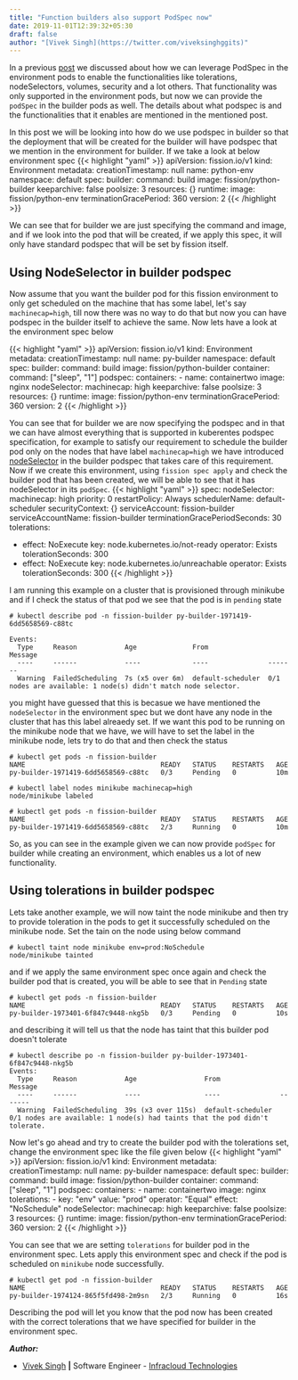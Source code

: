 ```yaml
---
title: "Function builders also support PodSpec now"
date: 2019-11-01T12:39:32+05:30
draft: false 
author: "[Vivek Singh](https://twitter.com/viveksinghggits)"
---
```


In a previous [post](https://blog.fission.io/posts/fission_pod_specs/) we discussed about how we can leverage PodSpec in the environment pods to enable the functionalities like tolerations, nodeSelectors, volumes, security and a lot others. That functionality was only supported in the environment pods, but now we can provide the `podSpec` in the builder pods as well. The details about what podspec is and the functionalities that it enables are mentioned in the mentioned post. 

In this post we will be looking into how do we use podspec in builder so that the deployment that will be created for the builder will have podspec that we mention in the environment for builder. If we take a look at below environment spec
{{< highlight "yaml" >}}
apiVersion: fission.io/v1
kind: Environment
metadata:
  creationTimestamp: null
  name: python-env
  namespace: default
spec:
  builder:
    command: build
    image: fission/python-builder
  keeparchive: false
  poolsize: 3
  resources: {}
  runtime:
    image: fission/python-env
  terminationGracePeriod: 360
  version: 2
{{< /highlight  >}}

 
We can see that for builder we are just specifying the command and image, and if we look into the pod that will be created, if we apply this spec, it will only have standard podspec that will be set by fission itself.

## Using NodeSelector in builder podspec
Now assume that you want the builder pod for this fission environment to only get scheduled on the machine that has some label, let's say `machinecap=high`, till now there was no way to do that but now you can have podspec in the builder itself to achieve the same. Now lets have a look at the environment spec below

{{< highlight "yaml" >}}
apiVersion: fission.io/v1
kind: Environment
metadata:
  creationTimestamp: null
  name: py-builder
  namespace: default
spec:
  builder:
    command: build
    image: fission/python-builder
    container: 
      command: ["sleep", "1"]
    podspec:
      containers:
      - name: containertwo 
        image: nginx 
      nodeSelector: 
        machinecap: high 
  keeparchive: false
  poolsize: 3
  resources: {}
  runtime:
    image: fission/python-env
    terminationGracePeriod: 360
  version: 2
{{< /highlight  >}}

You can see that for builder we are now specifying the podspec and in that we can have almost everything that is supported in kuberentes podspec specification, for example to satisfy our requirement to schedule the builder pod only on the nodes that have label `machinecap=high` we have introduced [nodeSelector](https://kubernetes.io/docs/concepts/configuration/assign-pod-node/#nodeselector) in the builder podspec that takes care of this requirement.
Now if we create this environment, using `fission spec apply` and check the builder pod that has been created, we will be able to see that it has nodeSelector in its `podSpec`.
{{< highlight "yaml" >}}
spec:
  nodeSelector:
    machinecap: high
  priority: 0
  restartPolicy: Always
  schedulerName: default-scheduler
  securityContext: {}
  serviceAccount: fission-builder
  serviceAccountName: fission-builder
  terminationGracePeriodSeconds: 30
  tolerations:
  - effect: NoExecute
    key: node.kubernetes.io/not-ready
    operator: Exists
    tolerationSeconds: 300
  - effect: NoExecute
    key: node.kubernetes.io/unreachable
    operator: Exists
    tolerationSeconds: 300
{{< /highlight >}}

I am running this example on a cluster that is provisioned through minikube and if I check the status of that pod we see that the pod is in `pending` state  
```
# kubectl describe pod -n fission-builder py-builder-1971419-6dd5658569-c88tc

Events:
  Type     Reason            Age              From               Message
  ----     ------            ----             ----               -------
  Warning  FailedScheduling  7s (x5 over 6m)  default-scheduler  0/1 nodes are available: 1 node(s) didn't match node selector.

```
you might have guessed that this is becasue we have mentioned the `nodeSelector` in the environment spec but we dont have any node in the cluster that has this label alreaedy set. If we want this pod to be running on the minikube node that we have, we will have to set the label in the minikube node, lets try to do that and then check the status 
```
# kubectl get pods -n fission-builder 
NAME                                  READY   STATUS    RESTARTS   AGE
py-builder-1971419-6dd5658569-c88tc   0/3     Pending   0          10m

# kubectl label nodes minikube machinecap=high
node/minikube labeled

# kubectl get pods -n fission-builder 
NAME                                  READY   STATUS    RESTARTS   AGE
py-builder-1971419-6dd5658569-c88tc   2/3     Running   0          10m
```

So, as you can see in the example given we can now provide `podSpec` for builder while creating an environment, which enables us a lot of new functionality. 

## Using tolerations in builder podspec 
Lets take another example, we will now taint the node minikube and then try to provide toleration in the pods to get it successfully scheduled on the minikube node. Set the tain on the node using below command
```
# kubectl taint node minikube env=prod:NoSchedule
node/minikube tainted
```
and if we apply the same environment spec once again and check the builder pod that is created, you will be able to see that in `Pending` state
```
# kubectl get pods -n fission-builder
NAME                                  READY   STATUS    RESTARTS   AGE
py-builder-1973401-6f847c9448-nkg5b   0/3     Pending   0          10s
```
and describing it will tell us that the node has taint that this builder pod doesn't tolerate
```
# kubectl describe po -n fission-builder py-builder-1973401-6f847c9448-nkg5b
Events:
  Type     Reason            Age                 From               Message
  ----     ------            ----                ----               -------
  Warning  FailedScheduling  39s (x3 over 115s)  default-scheduler  0/1 nodes are available: 1 node(s) had taints that the pod didn't tolerate.

```

Now let's go ahead and try to create the builder pod with the tolerations set, change the environment spec like the file given below 
{{< highlight "yaml" >}}
apiVersion: fission.io/v1
kind: Environment
metadata:
  creationTimestamp: null
  name: py-builder
  namespace: default
spec:
  builder:
    command: build
    image: fission/python-builder
    container: 
      command: ["sleep", "1"]
    podspec:
      containers:
      - name: containertwo 
        image: nginx 
      tolerations:
      - key: "env"
        value: "prod"
        operator: "Equal" 
        effect: "NoSchedule"
      nodeSelector: 
        machinecap: high 
  keeparchive: false
  poolsize: 3
  resources: {}
  runtime:
    image: fission/python-env
    terminationGracePeriod: 360
  version: 2
{{< /highlight >}}

You can see that we are setting `tolerations` for builder pod in the environment spec. Lets apply this environment spec and check if the pod is scheduled on `minikube` node successfully.
```
# kubectl get pod -n fission-builder   
NAME                                  READY   STATUS    RESTARTS   AGE
py-builder-1974124-865f5fd498-2m9sn   2/3     Running   0          16s
```
Describing the pod will let you know that the pod now has been created with the correct tolerations that we have specified for builder in the environment spec.

**_Author:_**

* [Vivek Singh](https://viveksingh.dev)  **|**  Software Engineer - [Infracloud Technologies](http://infracloud.io/)
